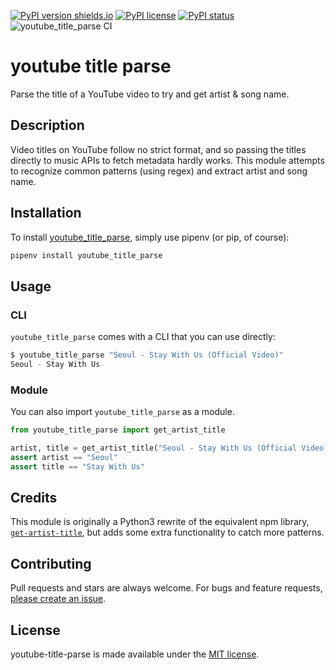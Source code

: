 
[![PyPI version shields.io](https://img.shields.io/pypi/v/youtube-title-parse.svg)](https://pypi.org/project/youtube-title-parse/)
[![PyPI license](https://img.shields.io/pypi/l/youtube-title-parse.svg)](https://pypi.org/project/youtube-title-parse/)
[![PyPI status](https://img.shields.io/pypi/status/youtube-title-parse.svg)](https://pypi.org/project/youtube-title-parse/)
![youtube_title_parse CI](https://github.com/lttkgp/youtube_title_parse/workflows/youtube_title_parse%20CI/badge.svg)

# youtube title parse

Parse the title of a YouTube video to try and get artist & song name.

## Description

Video titles on YouTube follow no strict format, and so passing the titles directly to music APIs to fetch metadata hardly works. This module attempts to recognize common patterns (using regex) and extract artist and song name.

## Installation

To install [youtube\_title\_parse](https://pypi.python.org/pypi/youtube-title-parse/), simply use pipenv (or pip, of course):

```bash
pipenv install youtube_title_parse
```

## Usage

### CLI

`youtube_title_parse` comes with a CLI that you can use directly:

```bash
$ youtube_title_parse "Seoul - Stay With Us (Official Video)"
Seoul - Stay With Us
```

### Module

You can also import `youtube_title_parse` as a module.

```python
from youtube_title_parse import get_artist_title

artist, title = get_artist_title("Seoul - Stay With Us (Official Video)")
assert artist == "Seoul"
assert title == "Stay With Us"
```

## Credits

This module is originally a Python3 rewrite of the equivalent npm library, [`get-artist-title`](https://www.npmjs.com/package/get-artist-title), but adds some extra functionality to catch more patterns.

## Contributing

Pull requests and stars are always welcome. For bugs and feature requests, [please create an issue](https://github.com/lttkgp/youtube-title-parse/issues/new).

## License

youtube-title-parse is made available under the [MIT license](https://opensource.org/licenses/MIT).
